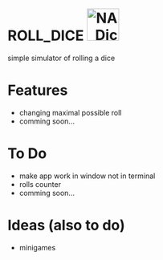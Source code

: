 # ROLL_DICE <a href="https://emoji.gg/emoji/6630-na-dicepurple"><img src="https://cdn3.emoji.gg/emojis/6630-na-dicepurple.png" width="64px" height="64px" alt="NA_DicePurple_"></a>
simple simulator of rolling a dice
# Features
- changing maximal possible roll
- comming soon...
# To Do
- make app work in window not in terminal
- rolls counter
- comming soon...
# Ideas (also to do)
- minigames
